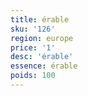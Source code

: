 ```yaml
---
title: érable
sku: '126'
region: europe
price: '1'
desc: 'érable'
essence: érable
poids: 100
---
```

